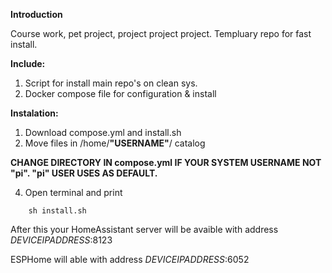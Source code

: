 **Introduction**


Course work, pet project, project project project.
Templuary repo for fast install.


**Include:**
1) Script for install main repo's on clean sys.
2) Docker compose file for configuration & install



**Instalation:**
1) Download compose.yml and install.sh
2) Move files in /home/**"USERNAME"**/ catalog



**CHANGE DIRECTORY IN compose.yml IF YOUR SYSTEM USERNAME NOT "pi". "pi" USER USES AS DEFAULT.**


4) Open terminal and print
```
    sh install.sh
```
    
    
After this your HomeAssistant server will be avaible with address *DEVICEIPADDRESS*:8123


ESPHome will able with address *DEVICEIPADDRESS*:6052
